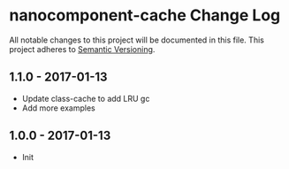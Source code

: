 # nanocomponent-cache Change Log
All notable changes to this project will be documented in this file.
This project adheres to [Semantic Versioning](http://semver.org/).

## 1.1.0 - 2017-01-13
* Update class-cache to add LRU gc
* Add more examples

## 1.0.0 - 2017-01-13
* Init

